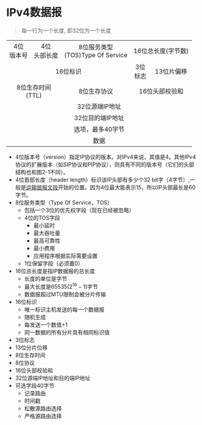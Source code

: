 # IPv4数据报

> 每一行为一个长度, 即32位为一个长度
<table align="center">
	<tr align ="center">
		<td>4位<br>版本号</td>
		<td>4位<br>头部长度</td>
		<td colspan ="2">8位服务类型
			<br>(TOS)Type Of Service
		</td>
		<td colspan = "4">16位总长度(字节数)</td>
	</tr>
	<tr align="center">
		<td colspan = "4">16位标识</td>
		<td>3位<br>标志</td>
		<td colspan ="3">13位片偏移</td>
	</tr>
	<tr align="center">
		<td colspan = "2">8位生存时间<br>(TTL)</td>
		<td colspan = "2">8位生存协议</td>
		<td colspan ="4">16位头部校验和</td>
	</tr>
	<tr align="center">
		<td colspan = "8">32位源端IP地址</td>
	</tr>
	<tr align="center">
		<td colspan = "8">32位目的端IP地址</td>
	</tr>
	<tr align="center">
		<td colspan = "8">选项，最多40字节</td>
	</tr>
	<tr align="center">
		<td colspan = "8">数据</td>
	</tr>
</table>

- 4位版本号（version）指定IP协议的版本。对IPv4来说，其值是4。其他IPv4协议的扩展版本（如SIP协议和PIP协议），则具有不同的版本号（它们的头部结构也和图2-1不同）。
- 4位首部长度（header length）标识该IP头部有多少个32 bit字（4字节）,一般是[运输层报文段](运输层报文段.md)开始的位置。因为4位最大能表示15，所以IP头部最长是60字节。
- 8位服务类型（Type Of Service，TOS）
  - 包括一个3位的优先权字段（现在已经被忽略）
  - 4位的TOS字段
    - 最小延时
    - 最大吞吐量
    - 最高可靠性
    - 最小费用
	- 应用程序根据实际需要设置
  - 1位保留字段（必须置0）
- 16位总长度是指IP数据报的总长度
  - 长度的单位是字节
  - 最大长度是65535($2^{16}-1$)字节
  - 数据报超过MTU限制会被分片传输
- 16位标识
  - 唯一标识主机发送的每一个数据报
  - 随机生成
  - 每发送一个数值+1
  - 同一数据的所有分片具有相同标识值
- 3位标志
- 13位分片位移
- 8位生存时间
- 8位协议
- 16位头部校验和
- 32位源端IP地址和目的端IP地址
- 可选字段40字节
  - 记录路由
  - 时间戳
  - 松散源路由选择
  - 严格源路由选择
  